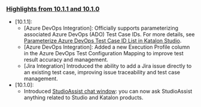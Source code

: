 ### [Highlights from 10.1.1 and 10.1.0](https://docs.katalon.com/docs/release-notes/katalon-studio/katalon-studio-release-notes-version-10.x)

* [10.1.1]:
  * [Azure DevOps Integration]: Officially supports parameterizing associated Azure DevOps (ADO) Test Case IDs. For more details, see [Parameterize Azure DevOps Test Case ID List in Katalon Studio](https://docs.katalon.com/katalon-platform/proof-of-concept/parameterize-azure-devops-test-case-id-list-in-katalon-studio-poc#ariaid-title1).
  * [Azure DevOps Integration]: Added a new Execution Profile column in the Azure DevOps Test Configuration Mapping to improve test result accuracy and management.
  * [Jira Integration] Introduced the ability to add a Jira issue directly to an existing test case, improving issue traceability and test case management.
* [10.1.0]:
  * Introduced [StudioAssist chat window](https://docs.katalon.com/katalon-studio/create-test-cases/studioassist-chat-window): you can now ask StudioAssist anything related to Studio and Katalon products.
